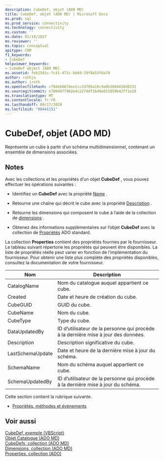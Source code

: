 ```yaml
---
description: CubeDef, objet (ADO MD)
title: CubeDef, objet (ADO MD) | Microsoft Docs
ms.prod: sql
ms.prod_service: connectivity
ms.technology: connectivity
ms.custom: ''
ms.date: 01/19/2017
ms.reviewer: ''
ms.topic: conceptual
apitype: COM
f1_keywords:
- CubeDef
helpviewer_keywords:
- CubeDef object [ADO MD]
ms.assetid: feb2581c-fc41-471c-bb69-29f8a55fda70
author: rothja
ms.author: jroth
ms.openlocfilehash: cf8de68674ee1cc33f0ba16c9a0b3604418d0332
ms.sourcegitcommit: e700497f962e4c2274df16d9e651059b42ff1a10
ms.translationtype: MT
ms.contentlocale: fr-FR
ms.lasthandoff: 08/17/2020
ms.locfileid: "88441151"
---
```

# <a name="cubedef-object-ado-md"></a>CubeDef, objet (ADO MD)
Représente un cube à partir d’un schéma multidimensionnel, contenant un ensemble de dimensions associées.  
  
## <a name="remarks"></a>Notes  
 Avec les collections et les propriétés d’un objet **CubeDef** , vous pouvez effectuer les opérations suivantes :  
  
-   Identifiez un **CubeDef** avec la propriété [Name](../../../ado/reference/ado-md-api/name-property-ado-md.md) .  
  
-   Retourne une chaîne qui décrit le cube avec la propriété [Description](../../../ado/reference/ado-md-api/description-property-ado-md.md) .  
  
-   Retourne les dimensions qui composent le cube à l’aide de la collection de [dimensions](../../../ado/reference/ado-md-api/dimensions-collection-ado-md.md) .  
  
-   Obtenez des informations supplémentaires sur l’objet **CubeDef** avec la collection de [Propriétés](../../../ado/reference/ado-api/properties-collection-ado.md) ADO standard.  
  
 La collection **Properties** contient des propriétés fournies par le fournisseur. Le tableau suivant répertorie les propriétés qui peuvent être disponibles. La liste de propriétés réelle peut varier en fonction de l’implémentation du fournisseur. Pour obtenir une liste plus complète des propriétés disponibles, consultez la documentation de votre fournisseur.  
  
|Nom|Description|  
|----------|-----------------|  
|CatalogName|Nom du catalogue auquel appartient ce cube.|  
|Created|Date et heure de création du cube.|  
|CubeGUID|GUID du cube.|  
|CubeName|Nom du cube.|  
|CubeType|Type du cube.|  
|DataUpdatedBy|ID d’utilisateur de la personne qui procède à la dernière mise à jour des données.|  
|Description|Description significative du cube.|  
|LastSchemaUpdate|Date et heure de la dernière mise à jour du schéma.|  
|SchemaName|Nom du schéma auquel appartient ce cube.|  
|SchemaUpdatedBy|ID d’utilisateur de la personne qui procède à la dernière mise à jour du schéma.|  
  
 Cette section contient la rubrique suivante.  
  
-   [Propriétés, méthodes et événements](../../../ado/reference/ado-md-api/cubedef-object-properties-methods-and-events.md)  
  
## <a name="see-also"></a>Voir aussi  
 [CubeDef, exemple (VBScript)](../../../ado/reference/ado-md-api/cubedef-example-vbscript.md)   
 [Objet Catalogue (ADO MD)](../../../ado/reference/ado-md-api/catalog-object-ado-md.md)   
 [CubeDefs, collection (ADO MD)](../../../ado/reference/ado-md-api/cubedefs-collection-ado-md.md)   
 [Dimensions, collection (ADO MD)](../../../ado/reference/ado-md-api/dimensions-collection-ado-md.md)   
 [Properties, collection (ADO)](../../../ado/reference/ado-api/properties-collection-ado.md)
